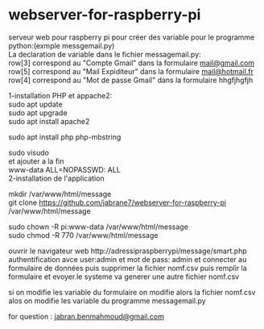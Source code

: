 # webserver-for-raspberry-pi
serveur web pour raspberry pi pour créer des variable pour le programme python:(exmple messgemail.py)                               
La declaration de variable dans le fichier messagemail.py:                                                    
row[3]   correspond au "Compte Gmail" dans la formulaire mail@gmail.com                                 
row[5]   correspond au "Mail Expiditeur" dans la formulaire mail@hotmail.fr                                       
row[4]   correspond au "Mot de passe Gmail" dans la formulaire  hhgfjhgfjh                          

1-installation  PHP et appache2:                                                            
sudo apt update                                                                       
sudo apt upgrade                                                                       
sudo apt install apache2                                                                

sudo apt install php php-mbstring                                                        

sudo visudo                                                                            
et ajouter a la fin                                                                    
www-data ALL=NOPASSWD: ALL                                                            
2-installation de l'application                                                                

mkdir /var/www/html/message                                                          
git clone https://github.com/jabrane7/webserver-for-raspberry-pi /var/www/html/message  

sudo chown -R pi:www-data /var/www/html/message                                              
sudo chmod -R 770 /var/www/html/message                                                       

ouvrir le navigateur web  http://adressipraspberrypi/message/smart.php                
authentification avce  user:admin et mot de pass: admin et connecter au formulaire de données 
puis supprimer la fichier nomf.csv puis remplir la formulaire et evoyer.le systeme va generer une autre fichier nomf.csv          


si on modifie les variable du formulaire on modifie alors la fichier nomf.csv alos on modifie les variable du programme messagemail.py   

for question : jabran.benmahmoud@gmail.com                                                              
